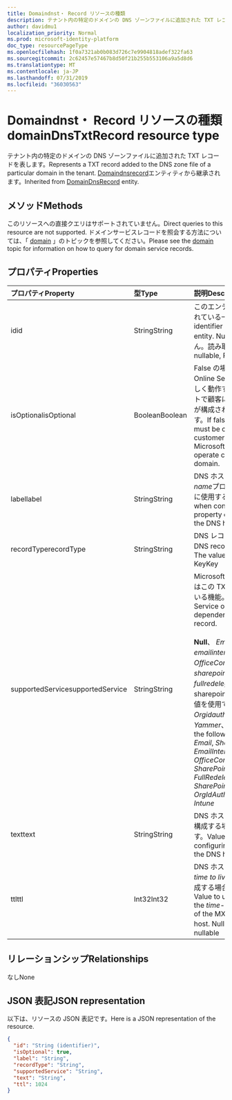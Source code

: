 ```yaml
---
title: Domaindnst・ Record リソースの種類
description: テナント内の特定のドメインの DNS ゾーンファイルに追加された TXT レコードを表します。 DomainDnsRecord エンティティから継承されます。
author: davidmu1
localization_priority: Normal
ms.prod: microsoft-identity-platform
doc_type: resourcePageType
ms.openlocfilehash: 1f0a7321ab0b083d726c7e9904818adef322fa63
ms.sourcegitcommit: 2c62457e57467b8d50f21b255b553106a9a5d8d6
ms.translationtype: MT
ms.contentlocale: ja-JP
ms.lasthandoff: 07/31/2019
ms.locfileid: "36030563"
---
```

# <a name="domaindnstxtrecord-resource-type"></a><span data-ttu-id="b85c0-104">Domaindnst・ Record リソースの種類</span><span class="sxs-lookup"><span data-stu-id="b85c0-104">domainDnsTxtRecord resource type</span></span>

<span data-ttu-id="b85c0-105">テナント内の特定のドメインの DNS ゾーンファイルに追加された TXT レコードを表します。</span><span class="sxs-lookup"><span data-stu-id="b85c0-105">Represents a TXT record added to the DNS zone file of a particular domain in the tenant.</span></span> <span data-ttu-id="b85c0-106">[Domaindnsrecord](domaindnsrecord.md)エンティティから継承されます。</span><span class="sxs-lookup"><span data-stu-id="b85c0-106">Inherited from [DomainDnsRecord](domaindnsrecord.md) entity.</span></span>

## <a name="methods"></a><span data-ttu-id="b85c0-107">メソッド</span><span class="sxs-lookup"><span data-stu-id="b85c0-107">Methods</span></span>
<span data-ttu-id="b85c0-108">このリソースへの直接クエリはサポートされていません。</span><span class="sxs-lookup"><span data-stu-id="b85c0-108">Direct queries to this resource are not supported.</span></span> <span data-ttu-id="b85c0-109">ドメインサービスレコードを照会する方法については、「 [domain](domain.md) 」のトピックを参照してください。</span><span class="sxs-lookup"><span data-stu-id="b85c0-109">Please see the [domain](domain.md) topic for information on how to query for domain service records.</span></span>

## <a name="properties"></a><span data-ttu-id="b85c0-110">プロパティ</span><span class="sxs-lookup"><span data-stu-id="b85c0-110">Properties</span></span>
| <span data-ttu-id="b85c0-111">プロパティ</span><span class="sxs-lookup"><span data-stu-id="b85c0-111">Property</span></span>     | <span data-ttu-id="b85c0-112">型</span><span class="sxs-lookup"><span data-stu-id="b85c0-112">Type</span></span>   |<span data-ttu-id="b85c0-113">説明</span><span class="sxs-lookup"><span data-stu-id="b85c0-113">Description</span></span>|
|:---------------|:--------|:----------|
|<span data-ttu-id="b85c0-114">id</span><span class="sxs-lookup"><span data-stu-id="b85c0-114">id</span></span>|<span data-ttu-id="b85c0-115">String</span><span class="sxs-lookup"><span data-stu-id="b85c0-115">String</span></span>| <span data-ttu-id="b85c0-116">このエンティティに割り当てられている一意の識別子。</span><span class="sxs-lookup"><span data-stu-id="b85c0-116">Unique identifier assigned to this entity.</span></span> <span data-ttu-id="b85c0-117">Null 許容ではありません。読み取り専用です。</span><span class="sxs-lookup"><span data-stu-id="b85c0-117">Not nullable, Read-only.</span></span> |
|<span data-ttu-id="b85c0-118">isOptional</span><span class="sxs-lookup"><span data-stu-id="b85c0-118">isOptional</span></span>|<span data-ttu-id="b85c0-119">Boolean</span><span class="sxs-lookup"><span data-stu-id="b85c0-119">Boolean</span></span>| <span data-ttu-id="b85c0-120">False の場合は、Microsoft Online Services がドメインで正しく動作するように、DNS ホストで顧客によって TXT レコードが構成されている必要があります。</span><span class="sxs-lookup"><span data-stu-id="b85c0-120">If false, the TXT record must be configured by the customer at the DNS host for Microsoft Online Services to operate correctly with the domain.</span></span> |
|<span data-ttu-id="b85c0-121">label</span><span class="sxs-lookup"><span data-stu-id="b85c0-121">label</span></span>|<span data-ttu-id="b85c0-122">String</span><span class="sxs-lookup"><span data-stu-id="b85c0-122">String</span></span>| <span data-ttu-id="b85c0-123">DNS ホストで TXT レコードの*name*プロパティを構成する場合に使用する値です。</span><span class="sxs-lookup"><span data-stu-id="b85c0-123">Value to use when configuring the *name* property of the TXT record at the DNS host.</span></span>|
|<span data-ttu-id="b85c0-124">recordType</span><span class="sxs-lookup"><span data-stu-id="b85c0-124">recordType</span></span>|<span data-ttu-id="b85c0-125">String</span><span class="sxs-lookup"><span data-stu-id="b85c0-125">String</span></span>| <span data-ttu-id="b85c0-126">DNS レコードの種類。</span><span class="sxs-lookup"><span data-stu-id="b85c0-126">Type of DNS record.</span></span> <span data-ttu-id="b85c0-127">値は常に*Txt*です。</span><span class="sxs-lookup"><span data-stu-id="b85c0-127">The value is always *Txt*.</span></span> <span data-ttu-id="b85c0-128">Key</span><span class="sxs-lookup"><span data-stu-id="b85c0-128">Key</span></span> |
|<span data-ttu-id="b85c0-129">supportedService</span><span class="sxs-lookup"><span data-stu-id="b85c0-129">supportedService</span></span>|<span data-ttu-id="b85c0-130">String</span><span class="sxs-lookup"><span data-stu-id="b85c0-130">String</span></span>| <span data-ttu-id="b85c0-131">Microsoft Online サービスまたはこの TXT レコードに依存している機能。</span><span class="sxs-lookup"><span data-stu-id="b85c0-131">Microsoft Online Service or feature that has a dependency on this TXT record.</span></span></br></br><span data-ttu-id="b85c0-132">**Null**、 *Email*、 *Sharepoint*、 *emailinternalrelayonly*、 *OfficeCommunicationsOnline*、 *sharepointdefaultdomain*、 *fullredelegation*、sharepointpublic のいずれかの値を使用できます。 \*\*、 *Orgidauthentication*、 *Yammer*、 *Intune*</span><span class="sxs-lookup"><span data-stu-id="b85c0-132">Can be one of the following values: **null**, *Email*, *Sharepoint*, *EmailInternalRelayOnly*, *OfficeCommunicationsOnline*, *SharePointDefaultDomain*, *FullRedelegation*, *SharePointPublic*, *OrgIdAuthentication*, *Yammer*, *Intune*</span></span> |
|<span data-ttu-id="b85c0-133">text</span><span class="sxs-lookup"><span data-stu-id="b85c0-133">text</span></span>|<span data-ttu-id="b85c0-134">String</span><span class="sxs-lookup"><span data-stu-id="b85c0-134">String</span></span>| <span data-ttu-id="b85c0-135">DNS ホストで*text*プロパティを構成する場合に使用される値です。</span><span class="sxs-lookup"><span data-stu-id="b85c0-135">Value used when configuring the *text* property at the DNS host.</span></span> |
|<span data-ttu-id="b85c0-136">ttl</span><span class="sxs-lookup"><span data-stu-id="b85c0-136">ttl</span></span>|<span data-ttu-id="b85c0-137">Int32</span><span class="sxs-lookup"><span data-stu-id="b85c0-137">Int32</span></span>| <span data-ttu-id="b85c0-138">DNS ホストで MX レコードの*time to live (ttl)* プロパティを構成する場合に使用する値です。</span><span class="sxs-lookup"><span data-stu-id="b85c0-138">Value to use when configuring the *time-to-live (ttl)* property of the MX record at the DNS host.</span></span> <span data-ttu-id="b85c0-139">Null 許容ではない</span><span class="sxs-lookup"><span data-stu-id="b85c0-139">Not nullable</span></span> |

## <a name="relationships"></a><span data-ttu-id="b85c0-140">リレーションシップ</span><span class="sxs-lookup"><span data-stu-id="b85c0-140">Relationships</span></span>
<span data-ttu-id="b85c0-141">なし</span><span class="sxs-lookup"><span data-stu-id="b85c0-141">None</span></span>


## <a name="json-representation"></a><span data-ttu-id="b85c0-142">JSON 表記</span><span class="sxs-lookup"><span data-stu-id="b85c0-142">JSON representation</span></span>
<span data-ttu-id="b85c0-143">以下は、リソースの JSON 表記です。</span><span class="sxs-lookup"><span data-stu-id="b85c0-143">Here is a JSON representation of the resource.</span></span>

<!-- {
  "blockType": "resource",
  "baseType": "microsoft.graph.domainDnsRecord",
  "optionalProperties": [

  ],
  "@odata.type": "microsoft.graph.domainDnsTxtRecord"
}-->

```json
{
  "id": "String (identifier)",
  "isOptional": true,
  "label": "String",
  "recordType": "String",
  "supportedService": "String",
  "text": "String",
  "ttl": 1024
}

```

<!-- uuid: 8fcb5dbc-d5aa-4681-8e31-b001d5168d79
2015-10-25 14:57:30 UTC -->
<!-- {
  "type": "#page.annotation",
  "description": "domainDnsTxtRecord resource",
  "keywords": "",
  "section": "documentation",
  "tocPath": ""
}-->
